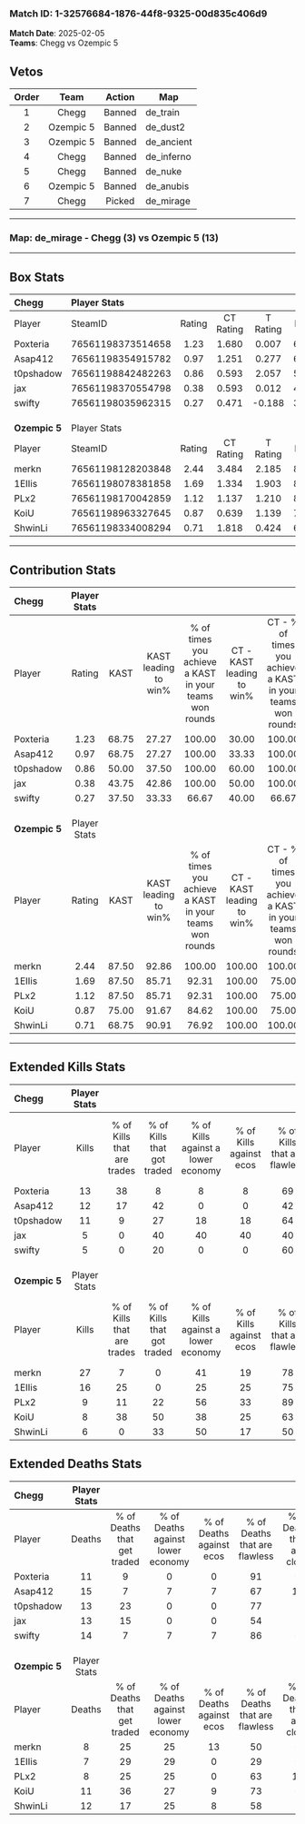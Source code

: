 ### Match ID: 1-32576684-1876-44f8-9325-00d835c406d9  
**Match Date**: 2025-02-05  
**Teams**: Chegg vs Ozempic 5  

## Vetos  

| Order | Team | Action | Map |
| :---: | :--: | :----: | --- |
| 1 | Chegg | Banned | de_train |
| 2 | Ozempic 5 | Banned | de_dust2 |
| 3 | Ozempic 5 | Banned | de_ancient |
| 4 | Chegg | Banned | de_inferno |
| 5 | Chegg | Banned | de_nuke |
| 6 | Ozempic 5 | Banned | de_anubis |
| 7 | Chegg | Picked | de_mirage |

---  

### **Map**: de_mirage - Chegg (3) vs Ozempic 5 (13)  
---  

## Box Stats  

| **Chegg**     | Player Stats      |        |           |          |       |       |       |         |        |      |     |
| :- | :- | :-: | :-: | :-: | :-: | :-: | :-: | :-: | :-: | :-: | :-: |
| Player        | SteamID           | Rating | CT Rating | T Rating | KAST  |  ADR  | Kills | Assists | Deaths | K/D  | HS% |
| Poxteria      | 76561198373514658 |  1.23  |   1.680   |  0.007   | 68.75 | 93.0  |  13   |    5    |   11   | 1.18 | 38  |
| Asap412       | 76561198354915782 |  0.97  |   1.251   |  0.277   | 68.75 | 77.8  |  12   |    2    |   15   | 0.80 | 58  |
| t0pshadow     | 76561198842482263 |  0.86  |   0.593   |  2.057   | 50.00 | 73.1  |  11   |    6    |   13   | 0.85 | 72  |
| jax           | 76561198370554798 |  0.38  |   0.593   |  0.012   | 43.75 | 46.3  |   5   |    2    |   13   | 0.38 | 40  |
| swifty        | 76561198035962315 |  0.27  |   0.471   |  -0.188  | 37.50 | 38.1  |   5   |    2    |   14   | 0.36 | 100 |
|               |                   |        |           |          |       |       |       |         |        |      |     |
|               |                   |        |           |          |       |       |       |         |        |      |     |
|               |                   |        |           |          |       |       |       |         |        |      |     |
| **Ozempic 5** | Player Stats      |        |           |          |       |       |       |         |        |      |     |
| Player        | SteamID           | Rating | CT Rating | T Rating | KAST  |  ADR  | Kills | Assists | Deaths | K/D  | HS% |
| merkn         | 76561198128203848 |  2.44  |   3.484   |  2.185   | 87.50 | 165.9 |  27   |    3    |   8    | 3.38 | 62  |
| 1EIIis        | 76561198078381858 |  1.69  |   1.334   |  1.903   | 87.50 | 99.7  |  16   |    7    |   7    | 2.29 | 43  |
| PLx2          | 76561198170042859 |  1.12  |   1.137   |  1.210   | 87.50 | 60.2  |   9   |    2    |   8    | 1.13 | 44  |
| KoiU          | 76561198963327645 |  0.87  |   0.639   |  1.139   | 75.00 | 60.1  |   8   |    1    |   11   | 0.73 | 62  |
| ShwinLi       | 76561198334008294 |  0.71  |   1.818   |  0.424   | 68.75 | 56.4  |   6   |    6    |   12   | 0.50 | 50  |
---  

## Contribution Stats  

| **Chegg**     | Player Stats |       |                      |                                                        |                           |                                                             |                          |                                                            |
| :- | :-: | :-: | :-: | :-: | :-: | :-: | :-: | :-: |
| Player        |    Rating    | KAST  | KAST leading to win% | % of times you achieve a KAST in your teams won rounds | CT - KAST leading to win% | CT - % of times you achieve a KAST in your teams won rounds | T - KAST leading to win% | T - % of times you achieve a KAST in your teams won rounds |
| Poxteria      |     1.23     | 68.75 |        27.27         |                         100.00                         |           30.00           |                           100.00                            |           0.00           |                            0.00                            |
| Asap412       |     0.97     | 68.75 |        27.27         |                         100.00                         |           33.33           |                           100.00                            |           0.00           |                            0.00                            |
| t0pshadow     |     0.86     | 50.00 |        37.50         |                         100.00                         |           60.00           |                           100.00                            |           0.00           |                            0.00                            |
| jax           |     0.38     | 43.75 |        42.86         |                         100.00                         |           50.00           |                           100.00                            |           0.00           |                            0.00                            |
| swifty        |     0.27     | 37.50 |        33.33         |                         66.67                          |           40.00           |                            66.67                            |           0.00           |                            0.00                            |
|               |              |       |                      |                                                        |                           |                                                             |                          |                                                            |
|               |              |       |                      |                                                        |                           |                                                             |                          |                                                            |
|               |              |       |                      |                                                        |                           |                                                             |                          |                                                            |
| **Ozempic 5** | Player Stats |       |                      |                                                        |                           |                                                             |                          |                                                            |
| Player        |    Rating    | KAST  | KAST leading to win% | % of times you achieve a KAST in your teams won rounds | CT - KAST leading to win% | CT - % of times you achieve a KAST in your teams won rounds | T - KAST leading to win% | T - % of times you achieve a KAST in your teams won rounds |
| merkn         |     2.44     | 87.50 |        92.86         |                         100.00                         |          100.00           |                           100.00                            |          90.00           |                           100.00                           |
| 1EIIis        |     1.69     | 87.50 |        85.71         |                         92.31                          |          100.00           |                            75.00                            |          81.82           |                           100.00                           |
| PLx2          |     1.12     | 87.50 |        85.71         |                         92.31                          |          100.00           |                            75.00                            |          81.82           |                           100.00                           |
| KoiU          |     0.87     | 75.00 |        91.67         |                         84.62                          |          100.00           |                            75.00                            |          88.89           |                           88.89                            |
| ShwinLi       |     0.71     | 68.75 |        90.91         |                         76.92                          |          100.00           |                           100.00                            |          85.71           |                           66.67                            |
---  

## Extended Kills Stats  

| **Chegg**     | Player Stats |                            |                            |                                    |                         |                              |                                 |                                       |                    |           |
| :- | :-: | :-: | :-: | :-: | :-: | :-: | :-: | :-: | :-: | :-: |
| Player        |    Kills     | % of Kills that are trades | % of Kills that got traded | % of Kills against a lower economy | % of Kills against ecos | % of Kills that are flawless | % of Kills that are close duels | % of Kills that are assisted by flash | Pistol Round Kills | AWP Kills |
| Poxteria      |      13      |             38             |             8              |                 8                  |            8            |              69              |                0                |                   8                   |         5          |     3     |
| Asap412       |      12      |             17             |             42             |                 0                  |            0            |              42              |                0                |                   0                   |         0          |     2     |
| t0pshadow     |      11      |             9              |             27             |                 18                 |           18            |              64              |                0                |                   0                   |         0          |     3     |
| jax           |      5       |             0              |             40             |                 40                 |           40            |              40              |               20                |                   0                   |         0          |     0     |
| swifty        |      5       |             0              |             20             |                 0                  |            0            |              60              |               20                |                   0                   |         0          |     0     |
|               |              |                            |                            |                                    |                         |                              |                                 |                                       |                    |           |
|               |              |                            |                            |                                    |                         |                              |                                 |                                       |                    |           |
|               |              |                            |                            |                                    |                         |                              |                                 |                                       |                    |           |
| **Ozempic 5** | Player Stats |                            |                            |                                    |                         |                              |                                 |                                       |                    |           |
| Player        |    Kills     | % of Kills that are trades | % of Kills that got traded | % of Kills against a lower economy | % of Kills against ecos | % of Kills that are flawless | % of Kills that are close duels | % of Kills that are assisted by flash | Pistol Round Kills | AWP Kills |
| merkn         |      27      |             7              |             0              |                 41                 |           19            |              78              |               11                |                   4                   |         0          |     3     |
| 1EIIis        |      16      |             25             |             0              |                 25                 |           25            |              75              |                0                |                   0                   |         0          |     0     |
| PLx2          |      9       |             11             |             22             |                 56                 |           33            |              89              |                0                |                   0                   |         2          |     0     |
| KoiU          |      8       |             38             |             50             |                 38                 |           25            |              63              |                0                |                  13                   |         0          |     2     |
| ShwinLi       |      6       |             0              |             33             |                 50                 |           17            |              50              |               17                |                   0                   |         0          |     1     |
## Extended Deaths Stats  

| **Chegg**     | Player Stats |                             |                                   |                          |                               |                            |                           |               |
| :- | :-: | :-: | :-: | :-: | :-: | :-: | :-: | :-: |
| Player        |    Deaths    | % of Deaths that get traded | % of Deaths against lower economy | % of Deaths against ecos | % of Deaths that are flawless | % of Deaths that are close | % of Deaths while blinded | Deaths to AWP |
| Poxteria      |      11      |              9              |                 0                 |            0             |              91               |             0              |             0             |       0       |
| Asap412       |      15      |              7              |                 7                 |            7             |              67               |             13             |             0             |       2       |
| t0pshadow     |      13      |             23              |                 0                 |            0             |              77               |             8              |            15             |       0       |
| jax           |      13      |             15              |                 0                 |            0             |              54               |             8              |             0             |       0       |
| swifty        |      14      |              7              |                 7                 |            7             |              86               |             0              |             0             |       0       |
|               |              |                             |                                   |                          |                               |                            |                           |               |
|               |              |                             |                                   |                          |                               |                            |                           |               |
|               |              |                             |                                   |                          |                               |                            |                           |               |
| **Ozempic 5** | Player Stats |                             |                                   |                          |                               |                            |                           |               |
| Player        |    Deaths    | % of Deaths that get traded | % of Deaths against lower economy | % of Deaths against ecos | % of Deaths that are flawless | % of Deaths that are close | % of Deaths while blinded | Deaths to AWP |
| merkn         |      8       |             25              |                25                 |            13            |              50               |             0              |             0             |       1       |
| 1EIIis        |      7       |             29              |                29                 |            0             |              29               |             0              |             0             |       1       |
| PLx2          |      8       |             25              |                25                 |            0             |              63               |             13             |             0             |       1       |
| KoiU          |      11      |             36              |                27                 |            9             |              73               |             0              |             9             |       1       |
| ShwinLi       |      12      |             17              |                25                 |            8             |              58               |             8              |             0             |       1       |
